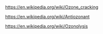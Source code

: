 https://en.wikipedia.org/wiki/Ozone_cracking

https://en.wikipedia.org/wiki/Antiozonant

https://en.wikipedia.org/wiki/Ozonolysis

